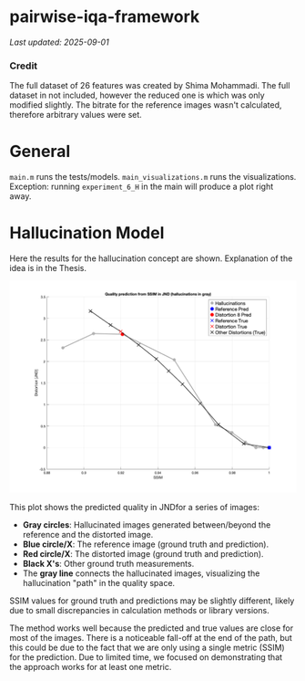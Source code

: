 # pairwise-iqa-framework
_Last updated: 2025-09-01_
### Credit
The full dataset of 26 features was created by Shima Mohammadi. The full dataset in not included, however the reduced one is which was only modified slightly. The bitrate for the reference images wasn't calculated, therefore arbitrary values were set.

# General
`main.m` runs the tests/models.
`main_visualizations.m` runs the visualizations.
Exception: running `experiment_6_H` in the main will produce a plot right away.  
# Hallucination Model
Here the results for the hallucination concept are shown. Explanation of the idea is in the Thesis.

![Hallucination_plot](src/graphs/Hallucination_model_00007_AVIF.png)


This plot shows the predicted quality in JNDfor a series of images:

- **Gray circles**: Hallucinated images generated between/beyond the reference and the distorted image.
- **Blue circle/X**: The reference image (ground truth and prediction).
- **Red circle/X**: The distorted image (ground truth and prediction).
- **Black X's**: Other ground truth measurements.
- The **gray line** connects the hallucinated images, visualizing the hallucination "path" in the quality space.

SSIM values for ground truth and predictions may be slightly different, likely due to small discrepancies in calculation methods or library versions.

The method works well because the predicted and true values are close for most of the images. There is a noticeable fall-off at the end of the path, but this could be due to the fact that we are only using a single metric (SSIM) for the prediction. Due to limited time, we focused on demonstrating that the approach works for at least one metric.

